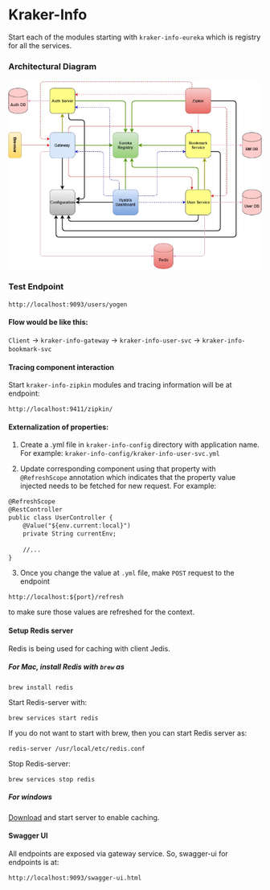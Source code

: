 # Kraker-Info

Start each of the modules starting with `kraker-info-eureka` which is registry for all the services.

### Architectural Diagram

![Arch Diagram](/kraker-info-docs/arch-diagram.jpg?raw=true "Arch Diagram")

### Test Endpoint

```$xslt
http://localhost:9093/users/yogen
```
#### Flow would be like this:

`Client` -> `kraker-info-gateway` -> `kraker-info-user-svc` -> `kraker-info-bookmark-svc`

#### Tracing component interaction

Start `kraker-info-zipkin` modules and tracing information will be at endpoint:

```
http://localhost:9411/zipkin/
```

#### Externalization of properties:
1. Create a .yml file in `kraker-info-config` directory with application name.
For example: `kraker-info-config/kraker-info-user-svc.yml`

2. Update corresponding component using that property with `@RefreshScope` annotation which indicates that the property value injected needs to be fetched for new request.
For example:

```
@RefreshScope
@RestController
public class UserController {
    @Value("${env.current:local}")
    private String currentEnv;
    
    //...
}
```

3. Once you change the value at `.yml` file, make `POST` request to the endpoint 

```$xslt
http://localhost:${port}/refresh
```
to make sure those values are refreshed for the context.


#### Setup Redis server

Redis is being used for caching with client Jedis.

##### For Mac, install Redis with `brew` as

```
brew install redis
```

Start Redis-server with:

```
brew services start redis
```

If you do not want to start with brew, then you can start Redis server as:

```
redis-server /usr/local/etc/redis.conf
```

Stop Redis-server:

```
brew services stop redis
```

##### For windows
[Download](https://github.com/MicrosoftArchive/redis/releases) and start server to enable caching.


#### Swagger UI

All endpoints are exposed via gateway service. So, swagger-ui for endpoints is at:

```
http://localhost:9093/swagger-ui.html
```
